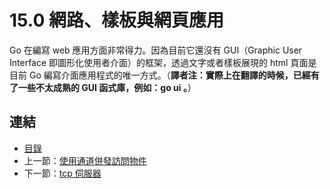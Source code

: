 # 15.0 網路、樣板與網頁應用

Go 在編寫 web 應用方面非常得力。因為目前它還沒有 GUI（Graphic User Interface 即圖形化使用者介面）的框架，透過文字或者樣板展現的 html 頁面是目前 Go 編寫介面應用程式的唯一方式。（**譯者注：實際上在翻譯的時候，已經有了一些不太成熟的 GUI 函式庫，例如：go ui 。**）

## 連結

- [目錄](directory.md)
- 上一節：[使用通道併發訪問物件](14.17.md)
- 下一節：[tcp 伺服器](15.1.md)

